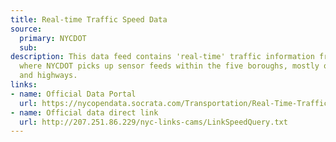 ```yaml
---
title: Real-time Traffic Speed Data
source:
  primary: NYCDOT
  sub: 
description: This data feed contains 'real-time' traffic information from locations
  where NYCDOT picks up sensor feeds within the five boroughs, mostly on major arterials
  and highways.
links:
- name: Official Data Portal
  url: https://nycopendata.socrata.com/Transportation/Real-Time-Traffic-Speed-Data/xsat-x5sa
- name: Official data direct link
  url: http://207.251.86.229/nyc-links-cams/LinkSpeedQuery.txt
---
```

